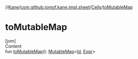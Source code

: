 //[Kane](../../index.md)/[com.github.jomof.kane.impl.sheet](../index.md)/[Cells](index.md)/[toMutableMap](to-mutable-map.md)



# toMutableMap  
[jvm]  
Content  
fun [toMutableMap](to-mutable-map.md)(): [MutableMap](https://kotlinlang.org/api/latest/jvm/stdlib/kotlin.collections/-mutable-map/index.html)<[Id](../../com.github.jomof.kane.impl/index.md#%5Bcom.github.jomof.kane.impl%2FId%2F%2F%2FPointingToDeclaration%2F%5D%2FClasslikes%2F-1422180844), [Expr](../../com.github.jomof.kane/-expr/index.md)>  



